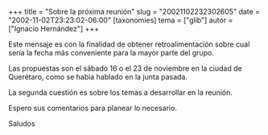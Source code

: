 +++
title = "Sobre la próxima reunión"
slug = "20021102232302605"
date = "2002-11-02T23:23:02-06:00"
[taxonomies]
tema = ["glib"]
autor = ["Ignacio Hernández"]
+++

Este mensaje es con la finalidad de obtener retroalimentación sobre cual
sería la fecha más conveniente para la mayor parte del grupo.

<!-- more -->
Las propuestas son el sábado 16 o el 23 de noviembre en la ciudad de
Querétaro, como se habia hablado en la junta pasada.

La segunda cuestión es sobre los temas a desarrollar en la reunión.

Espero sus comentarios para planear lo necesario.

Saludos
